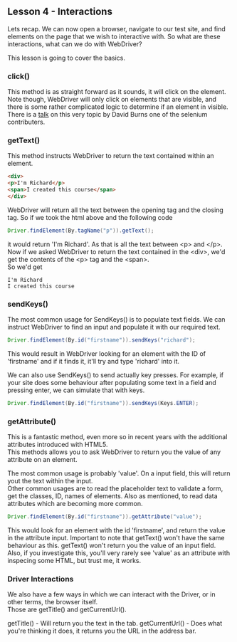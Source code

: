## Lesson 4 - Interactions
Lets recap. We can now open a browser, navigate to our test site, and find elements on the page that we wish to interactive with. So what are these interactions, what can we do with WebDriver?

This lesson is going to cover the basics.

### click()
This method is as straight forward as it sounds, it will click on the element.  
Note though, WebDriver will only click on elements that are visible, and there is some rather complicated logic to determine if an element in visible. There is a [talk](https://www.youtube.com/watch?v=hTa1KI6fQpg) on this very topic by David Burns one of the selenium contributers.
 
### getText()
This method instructs WebDriver to return the text contained within an element.
```html
<div>
<p>I'm Richard</p>
<span>I created this course</span>
</div>
```

WebDriver will return all the text between the opening tag and the closing tag. So if we took the html above and the following code
```java
Driver.findElement(By.tagName("p")).getText();
```
it would return 'I'm Richard'. As that is all the text between \<p> and \</p>.  
Now if we asked WebDriver to return the text contained in the \<div>, we'd get the contents of the \<p> tag and the \<span>.  
So we'd get  
```text
I'm Richard
I created this course
```

### sendKeys()
The most common usage for SendKeys() is to populate text fields. We can instruct WebDriver to find an input and populate it with our required text.
```java
Driver.findElement(By.id("firstname")).sendKeys("richard");
```
This would result in WebDriver looking for an element with the ID of 'firstname' and if it finds it, it'll try and type 'richard' into it.

We can also use SendKeys() to send actually key presses. For example, if your site does some behaviour after populating some text in a field and pressing enter, we can simulate that with keys.
```java
Driver.findElement(By.id("firstname")).sendKeys(Keys.ENTER);
```

### getAttribute()
This is a fantastic method, even more so in recent years with the additional attributes introduced with HTML5.  
This methods allows you to ask WebDriver to return you the value of any attribute on an element.

The most common usage is probably 'value'. On a input field, this will return yout the text within the input.  
Other common usages are to read the placeholder text to validate a form, get the classes, ID, names of elements. Also as mentioned, to read data attributes which are becoming more common.
```java
Driver.findElement(By.id("firstname")).getAttribute("value");
```
This would look for an element with the id 'firstname', and return the value in the attribute input. Important to note that getText() won't have the same behaviour as this. getText() won't return you the value of an input field. Also, if you investigate this, you'll very rarely see 'value' as an attribute with inspecing some HTML, but trust me, it works.

### Driver Interactions
We also have a few ways in which we can interact with the Driver, or in other terms, the browser itself.  
Those are getTitle() and getCurrentUrl().  

getTitle() - Will return you the text in the tab.
getCurrentUrl() - Does what you're thinking it does, it returns you the URL in the address bar.